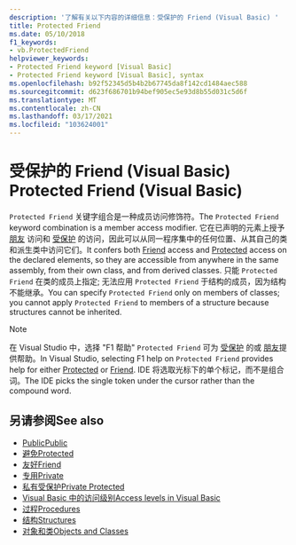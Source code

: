 ```yaml
---
description: '了解有关以下内容的详细信息：受保护的 Friend (Visual Basic) '
title: Protected Friend
ms.date: 05/10/2018
f1_keywords:
- vb.ProtectedFriend
helpviewer_keywords:
- Protected Friend keyword [Visual Basic]
- Protected Friend keyword [Visual Basic], syntax
ms.openlocfilehash: b92f52345d5b4b2b67745da8f142cd1484aec588
ms.sourcegitcommit: d623f686701b94bef905ec5e93d8b55d031c5d6f
ms.translationtype: MT
ms.contentlocale: zh-CN
ms.lasthandoff: 03/17/2021
ms.locfileid: "103624001"
---
```

# <a name="protected-friend-visual-basic"></a><span data-ttu-id="49105-103">受保护的 Friend (Visual Basic) </span><span class="sxs-lookup"><span data-stu-id="49105-103">Protected Friend (Visual Basic)</span></span>

<span data-ttu-id="49105-104">`Protected Friend` 关键字组合是一种成员访问修饰符。</span><span class="sxs-lookup"><span data-stu-id="49105-104">The `Protected Friend` keyword combination is a member access modifier.</span></span> <span data-ttu-id="49105-105">它在已声明的元素上授予 [朋友](friend.md) 访问和 [受保护](protected.md) 的访问，因此可以从同一程序集中的任何位置、从其自己的类和派生类中访问它们。</span><span class="sxs-lookup"><span data-stu-id="49105-105">It confers both [Friend](friend.md) access and [Protected](protected.md) access on the declared elements, so they are accessible from anywhere in the same assembly, from their own class, and from derived classes.</span></span> <span data-ttu-id="49105-106">只能 `Protected Friend` 在类的成员上指定; 无法应用 `Protected Friend` 于结构的成员，因为结构不能继承。</span><span class="sxs-lookup"><span data-stu-id="49105-106">You can specify `Protected Friend` only on members of classes; you cannot apply `Protected Friend` to members of a structure because structures cannot be inherited.</span></span>

> [!NOTE]
> <span data-ttu-id="49105-107">在 Visual Studio 中，选择 "F1 帮助" `Protected Friend` 可为 [受保护](protected.md) 的或 [朋友](friend.md)提供帮助。</span><span class="sxs-lookup"><span data-stu-id="49105-107">In Visual Studio, selecting F1 help on `Protected Friend` provides help for either [Protected](protected.md) or [Friend](friend.md).</span></span> <span data-ttu-id="49105-108">IDE 将选取光标下的单个标记，而不是组合词。</span><span class="sxs-lookup"><span data-stu-id="49105-108">The IDE picks the single token under the cursor rather than the compound word.</span></span>

## <a name="see-also"></a><span data-ttu-id="49105-109">另请参阅</span><span class="sxs-lookup"><span data-stu-id="49105-109">See also</span></span>

- [<span data-ttu-id="49105-110">Public</span><span class="sxs-lookup"><span data-stu-id="49105-110">Public</span></span>](public.md)
- [<span data-ttu-id="49105-111">避免</span><span class="sxs-lookup"><span data-stu-id="49105-111">Protected</span></span>](protected.md)
- [<span data-ttu-id="49105-112">友好</span><span class="sxs-lookup"><span data-stu-id="49105-112">Friend</span></span>](friend.md)
- [<span data-ttu-id="49105-113">专用</span><span class="sxs-lookup"><span data-stu-id="49105-113">Private</span></span>](private.md)
- [<span data-ttu-id="49105-114">私有受保护</span><span class="sxs-lookup"><span data-stu-id="49105-114">Private Protected</span></span>](./private-protected.md)
- [<span data-ttu-id="49105-115">Visual Basic 中的访问级别</span><span class="sxs-lookup"><span data-stu-id="49105-115">Access levels in Visual Basic</span></span>](../../programming-guide/language-features/declared-elements/access-levels.md)
- [<span data-ttu-id="49105-116">过程</span><span class="sxs-lookup"><span data-stu-id="49105-116">Procedures</span></span>](../../programming-guide/language-features/procedures/index.md)
- [<span data-ttu-id="49105-117">结构</span><span class="sxs-lookup"><span data-stu-id="49105-117">Structures</span></span>](../../programming-guide/language-features/data-types/structures.md)
- [<span data-ttu-id="49105-118">对象和类</span><span class="sxs-lookup"><span data-stu-id="49105-118">Objects and Classes</span></span>](../../programming-guide/language-features/objects-and-classes/index.md)
